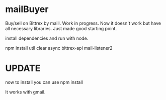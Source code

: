 # mailBuyer
Buy/sell on Bittrex by maill. Work in progress. Now it doesn't work but have all necessary libraries. Just made good starting point.

install dependencies and run with node.

npm install util clear async bittrex-api mail-listener2

# UPDATE

now to install you can use
npm install

It works with gmail.
